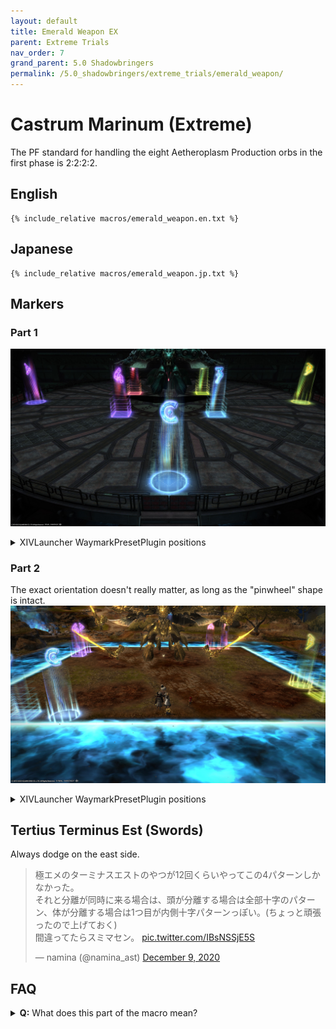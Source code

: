 ```yaml
---
layout: default
title: Emerald Weapon EX
parent: Extreme Trials
nav_order: 7
grand_parent: 5.0 Shadowbringers
permalink: /5.0_shadowbringers/extreme_trials/emerald_weapon/
---
```


# Castrum Marinum (Extreme)

The PF standard for handling the eight Aetheroplasm Production orbs in the first phase is 2:2:2:2.

## English
```
{% include_relative macros/emerald_weapon.en.txt %}
```

## Japanese
```
{% include_relative macros/emerald_weapon.jp.txt %}
```

## Markers

### Part 1

![](images/markers_1.jpg)
<details markdown=block>
<summary>XIVLauncher WaymarkPresetPlugin positions</summary>

```json
{"Name":"Emerald Weapon EX P1","MapID":763,"A":{"X":100.0,"Y":0.0,"Z":78.0,"ID":0,"Active":true},"B":{"X":122.0,"Y":0.0,"Z":100.0,"ID":1,"Active":true},"C":{"X":100.0,"Y":0.0,"Z":122.0,"ID":2,"Active":true},"D":{"X":78.0,"Y":0.0,"Z":100.0,"ID":3,"Active":true},"One":{"X":93.5,"Y":0.0,"Z":93.5,"ID":4,"Active":true},"Two":{"X":106.5,"Y":0.0,"Z":93.5,"ID":5,"Active":true},"Three":{"X":106.5,"Y":0.0,"Z":106.5,"ID":6,"Active":true},"Four":{"X":93.5,"Y":0.0,"Z":106.5,"ID":7,"Active":true}}
```
</details>

### Part 2

The exact orientation doesn't really matter, as long as the "pinwheel" shape is intact.
![](images/markers_2.jpg)
<details markdown=block>
<summary>XIVLauncher WaymarkPresetPlugin positions</summary>

```json
{"Name":"Emerald Weapon EX P2","MapID":763,"A":{"X":108.5,"Y":1.0,"Z":81.5,"ID":0,"Active":true},"B":{"X":118.5,"Y":0.0,"Z":108.5,"ID":1,"Active":true},"C":{"X":91.5,"Y":0.0,"Z":118.5,"ID":2,"Active":true},"D":{"X":81.5,"Y":0.0,"Z":91.5,"ID":3,"Active":true},"One":{"X":112.5,"Y":0.0,"Z":81.5,"ID":4,"Active":true},"Two":{"X":118.5,"Y":0.0,"Z":112.5,"ID":5,"Active":true},"Three":{"X":87.5,"Y":0.0,"Z":118.5,"ID":6,"Active":true},"Four":{"X":81.5,"Y":0.0,"Z":87.5,"ID":7,"Active":true}}
```
</details>

## Tertius Terminus Est (Swords)

Always dodge on the east side.

<blockquote class="twitter-tweet" data-dnt="true" data-theme="dark"><p lang="ja" dir="ltr">極エメのターミナスエストのやつが12回くらいやってこの4パターンしかなかった。<br>それと分離が同時に来る場合は、頭が分離する場合は全部十字のパターン、体が分離する場合は1つ目が内側十字パターンっぽい。(ちょっと頑張ったので上げておく)<br>間違ってたらスミマセン。 <a href="https://t.co/IBsNSSjE5S">pic.twitter.com/IBsNSSjE5S</a></p>&mdash; namina (@namina_ast) <a href="https://twitter.com/namina_ast/status/1336795566529888256?ref_src=twsrc%5Etfw">December 9, 2020</a></blockquote> <script async src="https://platform.twitter.com/widgets.js" charset="utf-8"></script> 

## FAQ

<details markdown=block>
<summary><b>Q:</b> What does this part of the macro mean?</summary>

```
===《Magnets + Flares》===
　　　○ｰ○
　    MT　  OT
```

<b>A:</b> This refers to the bit in P1 where both tanks get a Flare marker- the MT will take the left side, while the OT takes the right.

</details>